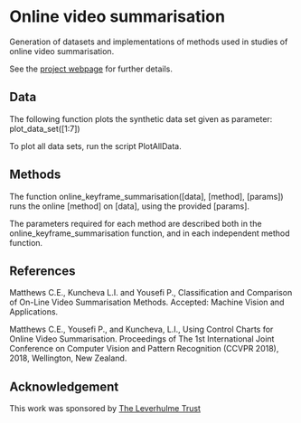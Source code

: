 # Online video summarisation

Generation of datasets and implementations of methods used in studies of online video summarisation.

See the [project webpage](http://pages.bangor.ac.uk/~mas00a/activities/Leverhulme/project_RPG_2015_188.html) for further details.

## Data

The following function plots the synthetic data set given as parameter:
plot_data_set([1:7])

To plot all data sets, run the script PlotAllData.


## Methods

The function online_keyframe_summarisation([data], [method], [params]) runs the online [method] on [data], using the provided [params].

The parameters required for each method are described both in the online_keyframe_summarisation function, and in each independent method function.

## References

Matthews C.E., Kuncheva L.I. and Yousefi P., Classification and Comparison of On-Line Video Summarisation Methods. Accepted: Machine Vision and Applications.

Matthews C.E., Yousefi P., and Kuncheva, L.I., Using Control Charts for Online Video Summarisation. Proceedings of The 1st International Joint Conference on Computer Vision and Pattern Recognition (CCVPR 2018), 2018, Wellington, New Zealand.

## Acknowledgement

This work was sponsored by [The Leverhulme Trust](https://www.leverhulme.ac.uk/)
